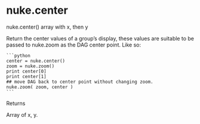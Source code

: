 # nuke.center
nuke.center()  array with x, then y

Return the center values of a group’s display, these values are suitable to be passed to nuke.zoom as the DAG center point. Like so:


    ```python
    center = nuke.center()
    zoom = nuke.zoom()
    print center[0]
    print center[1]
    ## move DAG back to center point without changing zoom.
    nuke.zoom( zoom, center )
    ```
Returns

Array of x, y.